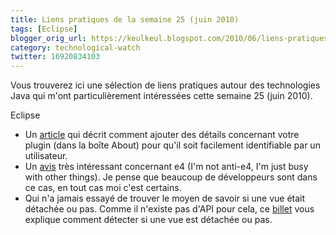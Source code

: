 ```yaml
---
title: Liens pratiques de la semaine 25 (juin 2010)
tags: [Eclipse]
blogger_orig_url: https://keulkeul.blogspot.com/2010/06/liens-pratiques-de-la-semaine_23.html
category: technological-watch
twitter: 16920834103
---
```


Vous trouverez ici une sélection de liens pratiques autour des technologies Java qui m'ont particulièrement intéressées cette semaine 25 (juin 2010).

Eclipse  

* Un [article](http://eclipse.dzone.com/articles/brand-your-feature-and-be-part) qui décrit comment ajouter des détails concernant votre plugin (dans la boîte About) pour qu'il soit facilement identifiable par un utilisateur.
* Un [avis](http://cdtdoug.blogspot.com/2010/06/im-not-anti-e4-im-just-busy-with-other.html) très intéressant concernant e4 (I'm not anti-e4, I'm just busy with other things). Je pense que beaucoup de développeurs sont dans ce cas, en tout cas moi c'est certains.
* Qui n'a jamais essayé de trouver le moyen de savoir si une vue était détachée ou pas. Comme il n'existe pas d'API pour cela, ce [billet](http://eclipsesource.com/blogs/2010/06/23/tip-how-to-detect-that-a-view-was-detached/) vous explique comment détecter si une vue est détachée ou pas.